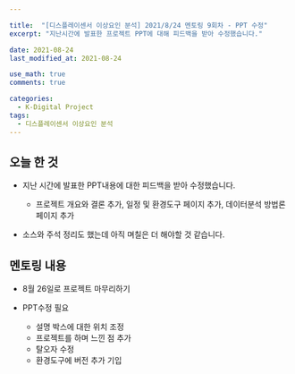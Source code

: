 ```yaml
---

title:  "[디스플레이센서 이상요인 분석] 2021/8/24 멘토링 9회차 - PPT 수정"
excerpt: "지난시간에 발표한 프로젝트 PPT에 대해 피드백을 받아 수정했습니다."

date: 2021-08-24
last_modified_at: 2021-08-24

use_math: true
comments: true

categories:
  - K-Digital Project
tags:
  - 디스플레이센서 이상요인 분석
---
```


## 오늘 한 것

- 지난 시간에 발표한  PPT내용에 대한 피드백을 받아 수정했습니다. 
  	- 프로젝트 개요와 결론 추가, 일정 및 환경도구 페이지 추가, 데이터분석 방법론 페이지 추가

- 소스와 주석 정리도 했는데 아직 며칠은 더 해야할 것 같습니다.



## 멘토링 내용

- 8월 26일로 프로젝트 마무리하기

- PPT수정 필요

  - 설명 박스에 대한 위치 조정
  - 프로젝트를 하며 느낀 점 추가
  - 탈오자 수정
  - 환경도구에 버전 추가 기입

  